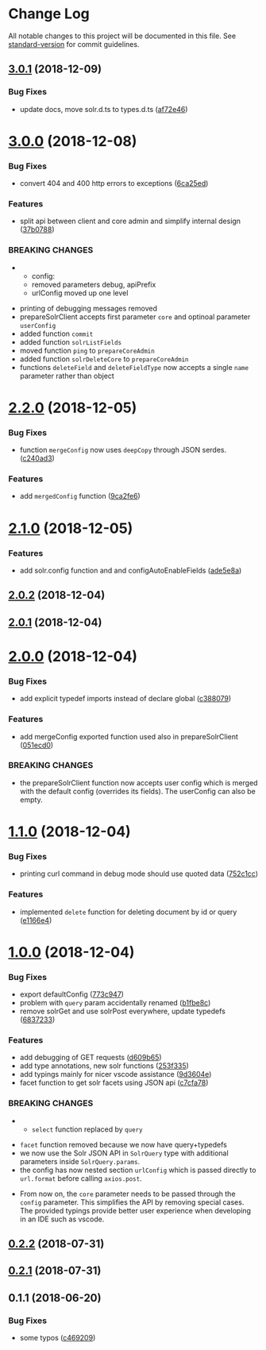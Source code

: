 # Change Log

All notable changes to this project will be documented in this file. See [standard-version](https://github.com/conventional-changelog/standard-version) for commit guidelines.

<a name="3.0.1"></a>
## [3.0.1](https://github.com/vsimko/node-solr-lambda/compare/v3.0.0...v3.0.1) (2018-12-09)


### Bug Fixes

* update docs, move solr.d.ts to types.d.ts ([af72e46](https://github.com/vsimko/node-solr-lambda/commit/af72e46))



<a name="3.0.0"></a>
# [3.0.0](https://github.com/vsimko/node-solr-lambda/compare/v2.2.0...v3.0.0) (2018-12-08)


### Bug Fixes

* convert 404 and 400 http errors to exceptions ([6ca25ed](https://github.com/vsimko/node-solr-lambda/commit/6ca25ed))


### Features

* split api between client and core admin and simplify internal design ([37b0788](https://github.com/vsimko/node-solr-lambda/commit/37b0788))


### BREAKING CHANGES

* - config:
  - removed parameters debug, apiPrefix
  - urlConfig moved up one level
- printing of debugging messages removed
- prepareSolrClient accepts first parameter `core` and optinoal parameter `userConfig`
- added function `commit`
- added function `solrListFields`
- moved function `ping` to `prepareCoreAdmin`
- added function `solrDeleteCore` to `prepareCoreAdmin`
- functions `deleteField` and `deleteFieldType` now accepts a single `name` parameter rather than object



<a name="2.2.0"></a>
# [2.2.0](https://github.com/vsimko/node-solr-lambda/compare/v2.1.0...v2.2.0) (2018-12-05)


### Bug Fixes

* function `mergeConfig` now uses `deepCopy` through JSON serdes. ([c240ad3](https://github.com/vsimko/node-solr-lambda/commit/c240ad3))


### Features

* add `mergedConfig` function ([9ca2fe6](https://github.com/vsimko/node-solr-lambda/commit/9ca2fe6))



<a name="2.1.0"></a>
# [2.1.0](https://github.com/vsimko/node-solr-lambda/compare/v2.0.2...v2.1.0) (2018-12-05)


### Features

* add solr.config function and and configAutoEnableFields ([ade5e8a](https://github.com/vsimko/node-solr-lambda/commit/ade5e8a))



<a name="2.0.2"></a>
## [2.0.2](https://github.com/vsimko/node-solr-lambda/compare/v2.0.0...v2.0.2) (2018-12-04)



<a name="2.0.1"></a>
## [2.0.1](https://github.com/vsimko/node-solr-lambda/compare/v2.0.0...v2.0.1) (2018-12-04)



<a name="2.0.0"></a>
# [2.0.0](https://github.com/vsimko/node-solr-lambda/compare/v1.1.0...v2.0.0) (2018-12-04)


### Bug Fixes

* add explicit typedef imports instead of declare global ([c388079](https://github.com/vsimko/node-solr-lambda/commit/c388079))


### Features

* add mergeConfig exported function used also in prepareSolrClient ([051ecd0](https://github.com/vsimko/node-solr-lambda/commit/051ecd0))


### BREAKING CHANGES

* the prepareSolrClient function now accepts
user config which is merged with the default config (overrides its
fields). The userConfig can also be empty.



<a name="1.1.0"></a>
# [1.1.0](https://github.com/vsimko/node-solr-lambda/compare/v1.0.0...v1.1.0) (2018-12-04)


### Bug Fixes

* printing curl command in debug mode should use quoted data ([752c1cc](https://github.com/vsimko/node-solr-lambda/commit/752c1cc))


### Features

* implemented `delete` function for deleting document by id or query ([e1166e4](https://github.com/vsimko/node-solr-lambda/commit/e1166e4))



<a name="1.0.0"></a>
# [1.0.0](https://github.com/vsimko/node-solr-lambda/compare/v0.2.2...v1.0.0) (2018-12-04)


### Bug Fixes

* export defaultConfig ([773c947](https://github.com/vsimko/node-solr-lambda/commit/773c947))
* problem with `query` param accidentally renamed ([b1fbe8c](https://github.com/vsimko/node-solr-lambda/commit/b1fbe8c))
* remove solrGet and use solrPost everywhere, update typedefs ([6837233](https://github.com/vsimko/node-solr-lambda/commit/6837233))


### Features

* add debugging of GET requests ([d609b65](https://github.com/vsimko/node-solr-lambda/commit/d609b65))
* add type annotations, new solr functions ([253f335](https://github.com/vsimko/node-solr-lambda/commit/253f335))
* add typings mainly for nicer vscode assistance ([9d3604e](https://github.com/vsimko/node-solr-lambda/commit/9d3604e))
* facet function to get solr facets using JSON api ([c7cfa78](https://github.com/vsimko/node-solr-lambda/commit/c7cfa78))


### BREAKING CHANGES

* - `select` function replaced by `query`
- `facet` function removed because we now have query+typedefs
- we now use the Solr JSON API in `SolrQuery` type with additional parameters inside `SolrQuery.params`.
- the config has now nested section `urlConfig` which is passed directly to `url.format` before calling `axios.post`.
* From now on,  the `core` parameter needs
to be passed through the `config` parameter. This simplifies
the API by removing special cases.
The provided typings provide better user experience when developing
in an IDE such as vscode.



<a name="0.2.2"></a>
## [0.2.2](https://github.com/vsimko/node-solr-lambda/compare/v0.2.1...v0.2.2) (2018-07-31)



<a name="0.2.1"></a>
## [0.2.1](https://github.com/vsimko/node-solr-lambda/compare/v0.1.1...v0.2.1) (2018-07-31)



<a name="0.1.1"></a>
## 0.1.1 (2018-06-20)


### Bug Fixes

* some typos ([c469209](https://github.com/vsimko/node-solr-lambda/commit/c469209))
